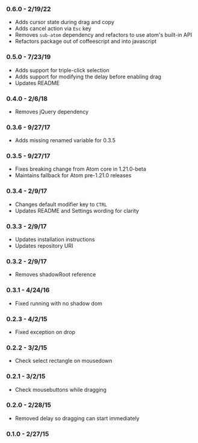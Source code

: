 ### 0.6.0 - 2/19/22

- Adds cursor state during drag and copy
- Adds cancel action via `Esc` key
- Removes `sub-atom` dependency and refactors to use atom's built-in API
- Refactors package out of coffeescript and into javascript

### 0.5.0 - 7/23/19

- Adds support for triple-click selection
- Adds support for modifying the delay before enabling drag
- Updates README

### 0.4.0 - 2/6/18

- Removes jQuery dependency

### 0.3.6 - 9/27/17

- Adds missing renamed variable for 0.3.5

### 0.3.5 - 9/27/17

- Fixes breaking change from Atom core in 1.21.0-beta
- Maintains fallback for Atom pre-1.21.0 releases

### 0.3.4 - 2/9/17

- Changes default modifier key to `CTRL`
- Updates README and Settings wording for clarity

### 0.3.3 - 2/9/17

- Updates installation instructions
- Updates repository URI

### 0.3.2 - 2/9/17

- Removes shadowRoot reference

### 0.3.1 - 4/24/16

- Fixed running with no shadow dom

### 0.2.3 - 4/2/15

- Fixed exception on drop

### 0.2.2 - 3/2/15

- Check select rectangle on mousedown

### 0.2.1 - 3/2/15

- Check mousebuttons while dragging

### 0.2.0 - 2/28/15

- Removed delay so dragging can start immediately

### 0.1.0 - 2/27/15

